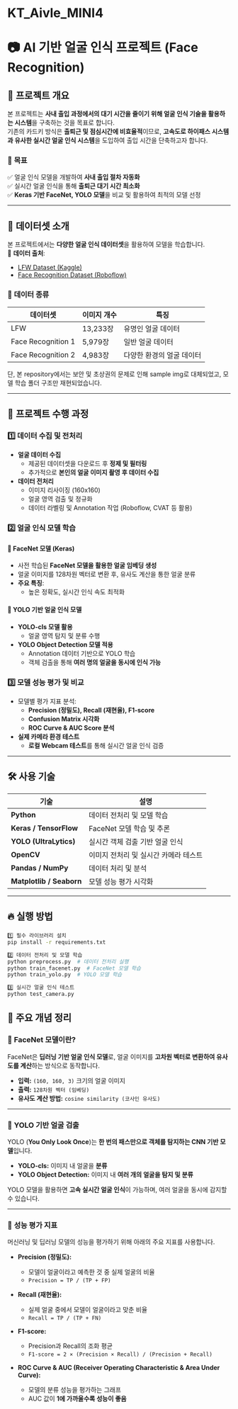 # KT_Aivle_MINI4
# 📷 AI 기반 얼굴 인식 프로젝트 (Face Recognition)

## 📝 프로젝트 개요
본 프로젝트는 **사내 출입 과정에서의 대기 시간을 줄이기 위해 얼굴 인식 기술을 활용하는 시스템**을 구축하는 것을 목표로 합니다.  
기존의 카드키 방식은 **출퇴근 및 점심시간에 비효율적**이므로, **고속도로 하이패스 시스템과 유사한 실시간 얼굴 인식 시스템**을 도입하여 출입 시간을 단축하고자 합니다.  

### 🎯 **목표**
✅ 얼굴 인식 모델을 개발하여 **사내 출입 절차 자동화**  
✅ 실시간 얼굴 인식을 통해 **출퇴근 대기 시간 최소화**  
✅ **Keras 기반 FaceNet, YOLO 모델**을 비교 및 활용하여 최적의 모델 선정  

---

## 📂 데이터셋 소개

본 프로젝트에서는 **다양한 얼굴 인식 데이터셋**을 활용하여 모델을 학습합니다.  
📌 **데이터 출처**:
- [LFW Dataset (Kaggle)](https://www.kaggle.com/datasets/jessicali9530/lfw-dataset)
- [Face Recognition Dataset (Roboflow)](https://universe.roboflow.com/new-workspace-kuixc/face-recognition-dataset/dataset/1)

### 🔹 **데이터 종류**
| 데이터셋 | 이미지 개수 | 특징 |
|----------|------------|-----------------|
| LFW | 13,233장 | 유명인 얼굴 데이터 |
| Face Recognition 1 | 5,979장 | 일반 얼굴 데이터 |
| Face Recognition 2 | 4,983장 | 다양한 환경의 얼굴 데이터 |

단, 본 repository에서는 보안 및 초상권의 문제로 인해 sample img로 대체되었고, 모델 학습 폴더 구조만 재현되었습니다. 

---

## 🚀 프로젝트 수행 과정

### **1️⃣ 데이터 수집 및 전처리**
- **얼굴 데이터 수집**  
  - 제공된 데이터셋을 다운로드 후 **정제 및 필터링**
  - 추가적으로 **본인의 얼굴 이미지 촬영 후 데이터 수집**
- **데이터 전처리**  
  - 이미지 리사이징 (160x160)
  - 얼굴 영역 검출 및 정규화
  - 데이터 라벨링 및 Annotation 작업 (Roboflow, CVAT 등 활용)

### **2️⃣ 얼굴 인식 모델 학습**
#### 📌 **FaceNet 모델 (Keras)**
- 사전 학습된 **FaceNet 모델을 활용한 얼굴 임베딩 생성**
- 얼굴 이미지를 128차원 벡터로 변환 후, 유사도 계산을 통한 얼굴 분류  
- **주요 특징**:
  - 높은 정확도, 실시간 인식 속도 최적화

#### 📌 **YOLO 기반 얼굴 인식 모델**
- **YOLO-cls 모델 활용**  
  - 얼굴 영역 탐지 및 분류 수행
- **YOLO Object Detection 모델 적용**  
  - Annotation 데이터 기반으로 YOLO 학습
  - 객체 검출을 통해 **여러 명의 얼굴을 동시에 인식 가능**

### **3️⃣ 모델 성능 평가 및 비교**
- 모델별 평가 지표 분석:
  - **Precision (정밀도), Recall (재현율), F1-score**  
  - **Confusion Matrix 시각화**  
  - **ROC Curve & AUC Score 분석**
- **실제 카메라 환경 테스트**
  - **로컬 Webcam 테스트**를 통해 실시간 얼굴 인식 검증

---

## 🛠 사용 기술

| 기술 | 설명 |
|------|------|
| **Python** | 데이터 전처리 및 모델 학습 |
| **Keras / TensorFlow** | FaceNet 모델 학습 및 추론 |
| **YOLO (UltraLytics)** | 실시간 객체 검출 기반 얼굴 인식 |
| **OpenCV** | 이미지 전처리 및 실시간 카메라 테스트 |
| **Pandas / NumPy** | 데이터 처리 및 분석 |
| **Matplotlib / Seaborn** | 모델 성능 평가 시각화 |

---

## 🔥 실행 방법

### 
```bash
1️⃣ 필수 라이브러리 설치
pip install -r requirements.txt

2️⃣ 데이터 전처리 및 모델 학습
python preprocess.py  # 데이터 전처리 실행
python train_facenet.py  # FaceNet 모델 학습
python train_yolo.py  # YOLO 모델 학습

3️⃣ 실시간 얼굴 인식 테스트
python test_camera.py
```
## 📌 주요 개념 정리

### 🔹 **FaceNet 모델이란?**
FaceNet은 **딥러닝 기반 얼굴 인식 모델**로, 얼굴 이미지를 **고차원 벡터로 변환하여 유사도를 계산**하는 방식으로 동작합니다.  

- **입력:** `(160, 160, 3)` 크기의 얼굴 이미지  
- **출력:** `128차원 벡터 (임베딩)`  
- **유사도 계산 방법:** `cosine similarity (코사인 유사도)`

---

### 🔹 **YOLO 기반 얼굴 검출**
YOLO (**You Only Look Once**)는 **한 번의 패스만으로 객체를 탐지하는 CNN 기반 모델**입니다.  

- **YOLO-cls:** 이미지 내 얼굴을 **분류**  
- **YOLO Object Detection:** 이미지 내 **여러 개의 얼굴을 탐지 및 분류**  

YOLO 모델을 활용하면 **고속 실시간 얼굴 인식**이 가능하며, 여러 얼굴을 동시에 감지할 수 있습니다.

---

### 🔹 **성능 평가 지표**
머신러닝 및 딥러닝 모델의 성능을 평가하기 위해 아래의 주요 지표를 사용합니다.  

- **Precision (정밀도):**  
  - 모델이 얼굴이라고 예측한 것 중 실제 얼굴의 비율  
  - `Precision = TP / (TP + FP)`

- **Recall (재현율):**  
  - 실제 얼굴 중에서 모델이 얼굴이라고 맞춘 비율  
  - `Recall = TP / (TP + FN)`

- **F1-score:**  
  - Precision과 Recall의 조화 평균  
  - `F1-score = 2 × (Precision × Recall) / (Precision + Recall)`

- **ROC Curve & AUC (Receiver Operating Characteristic & Area Under Curve):**  
  - 모델의 분류 성능을 평가하는 그래프  
  - AUC 값이 **1에 가까울수록 성능이 좋음**


